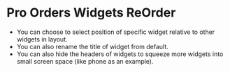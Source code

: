 # Pro Orders Widgets ReOrder


- You can choose to select position of specific widget relative to other widgets in layout.
- You can also rename the title of widget from default.
- You can also hide the headers of widgets to squeeze more widgets into small screen space (like phone as an example).

